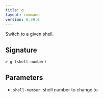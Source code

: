 ```yaml
---
title: g
layout: command
version: 0.59.0
---
```


Switch to a given shell.

## Signature

```> g (shell-number)```

## Parameters

 -  `shell-number`: shell number to change to

